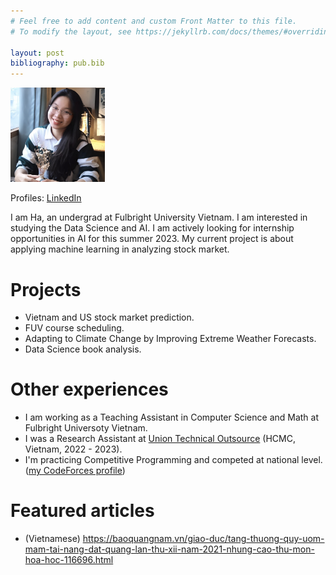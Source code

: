 ```yaml
---
# Feel free to add content and custom Front Matter to this file.
# To modify the layout, see https://jekyllrb.com/docs/themes/#overriding-theme-defaults

layout: post
bibliography: pub.bib
---
```


<img src='assets/ha-avatar.jpg' width="30%">

Profiles: [LinkedIn](https://www.linkedin.com/in/hale30/)

I am Ha, an undergrad at Fulbright University Vietnam. I am interested in studying the Data Science and AI. I am actively looking for internship opportunities in AI for this summer 2023. My current project is about applying machine learning in analyzing stock market.

# Projects
- Vietnam and US stock market prediction.
- FUV course scheduling.
- Adapting to Climate Change by Improving Extreme Weather Forecasts.
- Data Science book analysis.
# Other experiences
- I am working as a Teaching Assistant in Computer Science and Math at Fulbright Universoty Vietnam. 
- I was a Research Assistant at [Union Technical Outsource](https://utovn.com.au/) (HCMC, Vietnam, 2022 - 2023).
- I'm practicing Competitive Programming and competed at national level. ([my CodeForces profile](https://codeforces.com/profile/minnnnnn))

# Featured articles
- (Vietnamese) https://baoquangnam.vn/giao-duc/tang-thuong-quy-uom-mam-tai-nang-dat-quang-lan-thu-xii-nam-2021-nhung-cao-thu-mon-hoa-hoc-116696.html